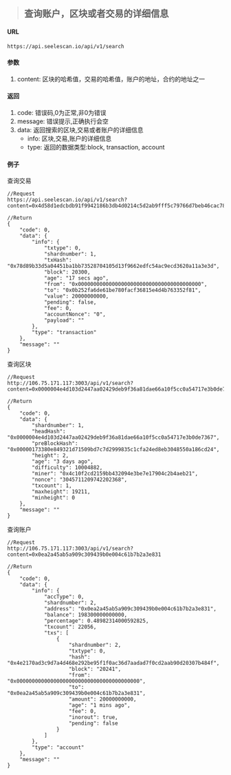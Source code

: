 >## 查询账户，区块或者交易的详细信息
#### URL
	https://api.seelescan.io/api/v1/search

#### 参数 
1. content: 区块的哈希值，交易的哈希值，账户的地址，合约的地址之一

#### 返回
1. code: 错误码,0为正常,非0为错误
2. message: 错误提示,正确执行会空
3. data: 返回搜索的区块,交易或者账户的详细信息
	- info: 区块,交易,账户的详细信息
	- type: 返回的数据类型:block, transaction, account

#### 例子
查询交易

	//Request
	https://api.seelescan.io/api/v1/search?content=0x4d58d1edcbdb91f9942186b3db4d0214c5d2ab9fff5c79766d7beb46cac7881f
	
	//Return
	{
		"code": 0, 
		"data": {
			"info": {
				"txtype": 0, 
				"shardnumber": 1, 
				"txHash": "0x78d89b33d5a04451ba1bb73528704105d13f9662edfc54ac9ecd3620a11a3e3d", 
				"block": 20300, 
				"age": "17 secs ago", 
				"from": "0x0000000000000000000000000000000000000000", 
				"to": "0x0b252fa6de61be780facf36815e4d4b763352f81", 
				"value": 20000000000, 
				"pending": false, 
				"fee": 0, 
				"accountNonce": "0", 
				"payload": ""
			}, 
			"type": "transaction"
		}, 
		"message": ""
	}

查询区块
	
	//Request
	http://106.75.171.117:3003/api/v1/search?content=0x0000004e4d103d2447aa02429deb9f36a81dae66a10f5cc0a54717e3b0de7367
	
	//Return
	{
		"code": 0, 
		"data": {
			"shardnumber": 1, 
			"headHash": "0x0000004e4d103d2447aa02429deb9f36a81dae66a10f5cc0a54717e3b0de7367", 
			"preBlockHash": "0x00000173380e849321d71509bd7c7d2999835c1cfa24ed8eb3048550a186cd24", 
			"height": 2, 
			"age": "3 days ago", 
			"difficulty": 10004882, 
			"miner": "0x4c10f2cd2159bb432094e3be7e17904c2b4aeb21", 
			"nonce": "3045711209742202368", 
			"txcount": 1, 
			"maxheight": 19211, 
			"minheight": 0
		}, 
		"message": ""
	}
	
查询账户
	
	//Request
	http://106.75.171.117:3003/api/v1/search?content=0x0ea2a45ab5a909c309439b0e004c61b7b2a3e831
	
	//Return
	{
		"code": 0, 
		"data": {
			"info": {
				"accType": 0, 
				"shardnumber": 2, 
				"address": "0x0ea2a45ab5a909c309439b0e004c61b7b2a3e831", 
				"balance": 198300000000000, 
				"percentage": 0.48982314000592825, 
				"txcount": 22056, 
				"txs": [
					{
						"shardnumber": 2, 
						"txtype": 0, 
						"hash": "0x4e2170ad3c9d7a4d468e292be95f1f0ac36d7aadad7f0cd2aab90d20307b484f", 
						"block": "20241", 
						"from": "0x0000000000000000000000000000000000000000", 
						"to": "0x0ea2a45ab5a909c309439b0e004c61b7b2a3e831", 
						"amount": 20000000000, 
						"age": "1 mins ago", 
						"fee": 0, 
						"inorout": true, 
						"pending": false
					}
				]
			}, 
			"type": "account"
		}, 
		"message": ""
	}